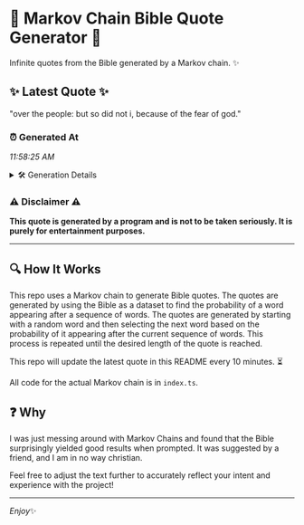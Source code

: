 # 📖 Markov Chain Bible Quote Generator 📖

Infinite quotes from the Bible generated by a Markov chain. ✨

## ✨ Latest Quote ✨
"over the people: but so did not i, because of the fear of god."

### ⏰ Generated At
*11:58:25 AM*

<details>
    <summary>🛠️ Generation Details</summary>
    <p>
        <strong>🌱 Seed:</strong> over<br>
        <strong>🔄 Iterations:</strong> 13<br>
        <strong>📜 Context History:</strong><br>[ over ]: the<br>[ over, the ]: people:<br>[ over, the, people: ]: but<br>[ over, the, people:, but ]: so<br>[ over, the, people:, but, so ]: did<br>[ over, the, people:, but, so, did ]: not<br>[ the, people:, but, so, did, not ]: i,<br>[ people:, but, so, did, not, i, ]: because<br>[ but, so, did, not, i,, because ]: of<br>[ so, did, not, i,, because, of ]: the<br>[ did, not, i,, because, of, the ]: fear<br>[ not, i,, because, of, the, fear ]: of<br>[ i,, because, of, the, fear, of ]: god.<br>
    </p>
</details>

### ⚠️ Disclaimer ⚠️
**This quote is generated by a program and is not to be taken seriously. It is purely for entertainment purposes.**

---

## 🔍 How It Works

This repo uses a Markov chain to generate Bible quotes. The quotes are generated by using the Bible as a dataset to find the probability of a word appearing after a sequence of words. The quotes are generated by starting with a random word and then selecting the next word based on the probability of it appearing after the current sequence of words. This process is repeated until the desired length of the quote is reached.

This repo will update the latest quote in this README every 10 minutes. ⏳

All code for the actual Markov chain is in `index.ts`.

## ❓ Why

I was just messing around with Markov Chains and found that the Bible surprisingly yielded good results when prompted. 
It was suggested by a friend, and I am in no way christian.

Feel free to adjust the text further to accurately reflect your intent and experience with the project!

---

*Enjoy*✨
